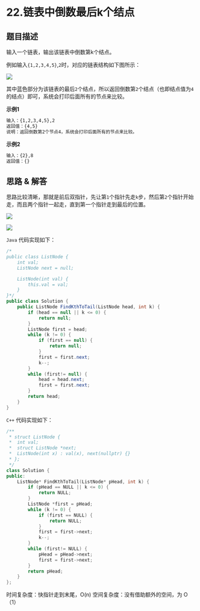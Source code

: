 # 22.链表中倒数最后k个结点

## 题目描述

输入一个链表，输出该链表中倒数第k个结点。

例如输入`{1,2,3,4,5}`,`2`时，对应的链表结构如下图所示：

![](https://markdownpicture.oss-cn-qingdao.aliyuncs.com/blog/20211220224730.png)

其中蓝色部分为该链表的最后`2`个结点，所以返回倒数第`2`个结点（也即结点值为`4`的结点）即可，系统会打印后面所有的节点来比较。

**示例1**
```txt
输入：{1,2,3,4,5},2
返回值：{4,5}
说明：返回倒数第2个节点4，系统会打印后面所有的节点来比较。
```

**示例2**
```txt
输入：{2},8
返回值：{}
```


## 思路 & 解答
思路比较清晰，那就是前后双指针，先让第`1`个指针先走`k`步，然后第`2`个指针开始走，而且两个指针一起走，直到第一个指针走到最后的位置。

![](https://markdownpicture.oss-cn-qingdao.aliyuncs.com/blog/20211220230136.png)

![](https://markdownpicture.oss-cn-qingdao.aliyuncs.com/blog/20211220230319.png)

`Java` 代码实现如下：


```java
/*
public class ListNode {
    int val;
    ListNode next = null;

    ListNode(int val) {
        this.val = val;
    }
}*/
public class Solution {
    public ListNode FindKthToTail(ListNode head, int k) {
        if (head == null || k <= 0) {
            return null;
        }
        ListNode first = head;
        while (k != 0) {
            if (first == null) {
                return null;
            }
            first = first.next;
            k--;
        }
        while (first!= null) {
            head = head.next;
            first = first.next;
        }
        return head;
    }
}
```

`C++` 代码实现如下：

```C++
/**
 * struct ListNode {
 *	int val;
 *	struct ListNode *next;
 *	ListNode(int x) : val(x), next(nullptr) {}
 * };
 */
class Solution {
public:
    ListNode* FindKthToTail(ListNode* pHead, int k) {
        if (pHead == NULL || k <= 0) {
            return NULL;
        }
        ListNode *first = pHead;
        while (k != 0) {
            if (first == NULL) {
                return NULL;
            }
            first = first->next;
            k--;
        }
        while (first!= NULL) {
            pHead = pHead->next;
            first = first->next;
        }
        return pHead;
    }
};
```

时间复杂度：快指针走到末尾，O(n)
空间复杂度：没有借助额外的空间，为 O（1）